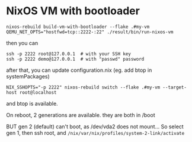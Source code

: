 # NixOS VM with bootloader

```
nixos-rebuild build-vm-with-bootloader --flake .#my-vm
QEMU_NET_OPTS="hostfwd=tcp::2222-:22" ./result/bin/run-nixos-vm
```

then you can
```
ssh -p 2222 root@127.0.0.1  # with your SSH key
ssh -p 2222 demo@127.0.0.1  # with "passwd" password
```

after that, you can update configuration.nix (eg. add btop in systemPackages)

```
NIX_SSHOPTS="-p 2222" nixos-rebuild switch --flake .#my-vm --target-host root@localhost
```

and btop is available.

On reboot, 2 generations are available. they are both in /boot

BUT gen 2 (default) can't boot, as /dev/vda2 does not mount… So select gen 1,
then ssh root, and `/nix/var/nix/profiles/system-2-link/activate`
